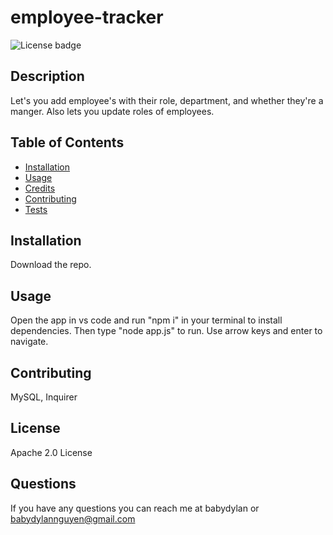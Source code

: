 # employee-tracker
<img src="undefined" alt="License badge">

## Description 
Let's you add employee's with their role, department, and whether they're a manger. Also lets you update roles of employees.

## Table of Contents

* [Installation](#installation)
* [Usage](#usage)
* [Credits](#credits)
* [Contributing](#contributing)
* [Tests](#tests)

## Installation
Download the repo.

## Usage
Open the app in vs code and run "npm i" in your terminal to install dependencies. Then type "node app.js" to run. Use arrow keys and enter to navigate.

## Contributing
MySQL, Inquirer

## License
Apache 2.0 License

## Questions
If you have any questions you can reach me at babydylan or babydylannguyen@gmail.com

    